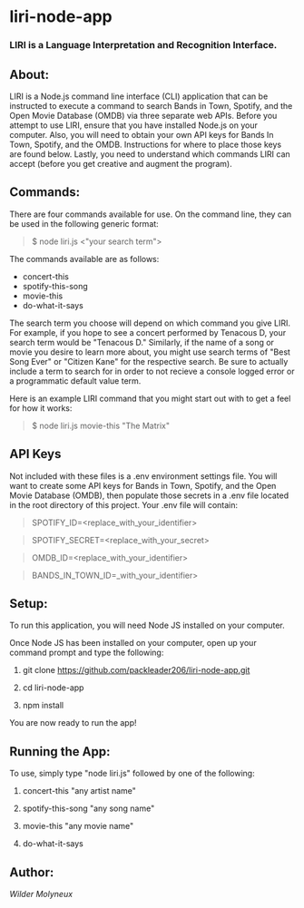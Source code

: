 # liri-node-app
### LIRI is a Language Interpretation and Recognition Interface.

## About:
LIRI is a Node.js command line interface (CLI) application that can be instructed to execute a command to search Bands in Town, Spotify, and the Open Movie Database (OMDB) via three separate web APIs. Before you attempt to use LIRI, ensure that you have installed Node.js on your computer. Also, you will need to obtain your own API keys for Bands In Town, Spotify, and the OMDB. Instructions for where to place those keys are found below. Lastly, you need to understand which commands LIRI can accept (before you get creative and augment the program).

## Commands:
There are four commands available for use. On the command line, they can be used in the following generic format: 

> $  node liri.js <command> <"your search term">

The commands available are as follows:
* concert-this
* spotify-this-song
* movie-this
* do-what-it-says

The search term you choose will depend on which command you give LIRI. For example, if you hope to see a concert performed by Tenacous D, your search term would be "Tenacous D." Similarly, if the name of a song or movie you desire to learn more about, you might use search terms of "Best Song Ever" or "Citizen Kane" for the respective search. Be sure to actually include a term to search for in order to not recieve a console logged error or a programmatic default value term.

Here is an example LIRI command that you might start out with to get a feel for how it works:

> $ node liri.js movie-this "The Matrix"

## API Keys
Not included with these files is a .env environment settings file. You will want to create some API keys for Bands in Town, Spotify, and the Open Movie Database (OMDB), then populate those secrets in a .env file located in the root directory of this project. Your .env file will contain:

> SPOTIFY_ID=<replace_with_your_identifier>

> SPOTIFY_SECRET=<replace_with_your_secret>

> OMDB_ID=<replace_with_your_identifier>

> BANDS_IN_TOWN_ID=_with_your_identifier>

## Setup:
To run this application, you will need Node JS installed on your computer.

Once Node JS has been installed on your computer, open up your command prompt and type the following:

1. git clone https://github.com/packleader206/liri-node-app.git

2. cd liri-node-app

3. npm install

You are now ready to run the app!

## Running the App:
To use, simply type "node liri.js" followed by one of the following:

1. concert-this "any artist name"

2. spotify-this-song "any song name"

3. movie-this "any movie name" 

4. do-what-it-says

## Author:
*Wilder Molyneux*

